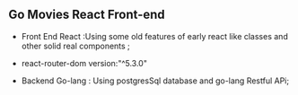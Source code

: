 ## Go Movies React Front-end



- Front End  React :Using some old features of early react like classes and other solid real components ; 

- react-router-dom version:"^5.3.0"

- Backend Go-lang : Using postgresSql database and go-lang Restful APi;  

